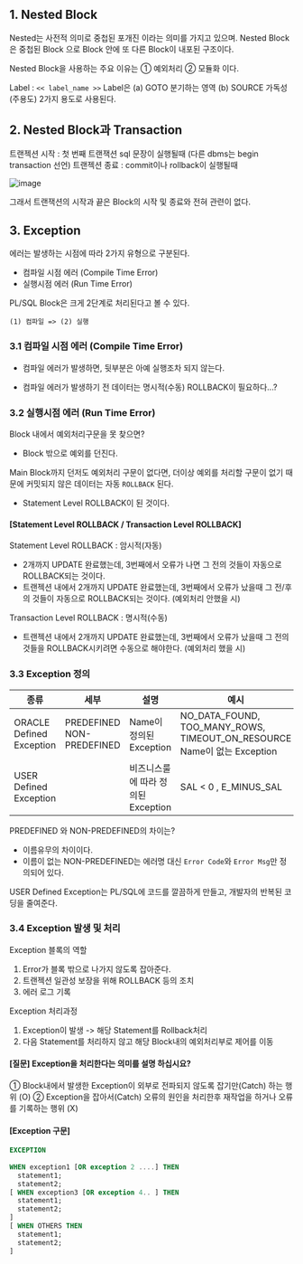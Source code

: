 

## 1. Nested Block

Nested는    사전적    의미로    중첩된   포개진    이라는    의미를   가지고    있으며. Nested Block은   중첩된   Block 으로        Block 안에    또   다른    Block이   내포된    구조이다.


Nested Block을   사용하는   주요   이유는 
①   예외처리           ②   모듈화 이다.

Label   : `<< label_name >>`
Label은   (a)   GOTO 분기하는   영역 
(b)   SOURCE 가독성    (주용도) 2가지   용도로   사용된다.



## 2. Nested Block과 Transaction

트랜젝션 시작 : 첫 번째 트랜잭션 sql 문장이 실행될때 (다른 dbms는 begin transaction 선언)
트랜젝션 종료 : commit이나 rollback이 실행될때

![image](https://user-images.githubusercontent.com/77392444/124263404-2b0ba100-db6e-11eb-8a98-8d0e74dab308.png)


그래서 트랜잭션의 시작과 끝은 Block의 시작 및 종료와 전혀 관련이 없다.



## 3. Exception


에러는 발생하는 시점에 따라 2가지 유형으로 구분된다.
- 컴파일 시점 에러 (Compile Time Error)
- 실행시점 에러 (Run Time Error) 

PL/SQL Block은 크게 2단계로 처리된다고 볼 수 있다. 

```
(1) 컴파일 => (2) 실행
```

### 3.1 컴파일 시점 에러 (Compile Time Error)

- 컴파일 에러가 발생하면, 뒷부분은 아예 실행조차 되지 않는다. 

- 컴파일 에러가 발생하기 전 데이터는 명시적(수동) ROLLBACK이 필요하다...?



### 3.2 실행시점 에러 (Run Time Error)

Block 내에서 예외처리구문을 못 찾으면?

- Block 밖으로 예외를 던진다.

Main Block까지 던저도 예외처리 구문이 없다면, 더이상 예외를 처리할 구문이 없기 때문에 커밋되지 않은 데이터는 자동 `ROLLBACK` 된다.
- Statement Level ROLLBACK이 된 것이다.


#### [Statement Level ROLLBACK / Transaction Level ROLLBACK]

Statement Level ROLLBACK : 암시적(자동)

- 2개까지 UPDATE 완료했는데, 3번째에서 오류가 나면 그 전의 것들이 자동으로 ROLLBACK되는 것이다. 
- 트랜젝션 내에서 2개까지 UPDATE 완료했는데, 3번째에서 오류가 났을때 그 전/후의 것들이 자동으로 ROLLBACK되는 것이다.  (예외처리 안했을 시)

Transaction Level ROLLBACK : 명시적(수동)

- 트랜젝션 내에서 2개까지 UPDATE 완료했는데, 3번째에서 오류가 났을때 그 전의 것들을 ROLLBACK시키려면 수동으로 해야한다. (예외처리 했을 시)



### 3.3 Exception 정의

|종류                     |세부           |설명                 |예시                                                         |
|------------------------|---------------|--------------------|-------------------------------------------------------------|
|ORACLE Defined Exception|PREDEFINED<br>NON-PREDEFINED      |Name이 정의된 Exception|NO_DATA_FOUND, TOO_MANY_ROWS, TIMEOUT_ON_RESOURCE <br>Name이 없는 Exception|ORA-00001 :무결성 제약 조건(SCOTT.DEPT_DEPTNO_PK)에 위배됩니다          |
|USER Defined Exception  |               |비즈니스룰에 따라 정의된 Exception|SAL < 0 , E_MINUS_SAL                                        |

PREDEFINED 와 NON-PREDEFINED의 차이는?
- 이름유무의 차이이다. 
- 이름이 없는 NON-PREDEFINED는 에러명 대신 `Error Code`와 `Error Msg`만 정의되어 있다. 

USER Defined Exception는 PL/SQL에 코드를 깔끔하게 만들고, 개발자의 반복된 코딩을 줄여준다.


### 3.4 Exception 발생 및 처리

Exception 블록의 역할
1. Error가 블록 밖으로 나가지 않도록 잡아준다.
2. 트랜젝션 일관성 보장을 위해 ROLLBACK 등의 조치
3. 에러 로그 기록


Exception 처리과정
1. Exception이 발생 -> 해당 Statement를 Rollback처리
2. 다음 Statement를 처리하지 않고 해당 Block내의 예외처리부로 제어를 이동

#### [질문] Exception을 처리한다는 의미를 설명 하십시요? 
 
① Block내에서 발생한 Exception이 외부로 전파되지 않도록 잡기만(Catch) 하는 행위 (O)
② Exception을 잡아서(Catch) 오류의 원인을 처리한후 재작업을 하거나 오류를 기록하는 행위 (X)


#### [Exception 구문]


```sql
EXCEPTION
 
WHEN exception1 [OR exception 2 ....] THEN 
  statement1;
  statement2;
[ WHEN exception3 [OR exception 4.. ] THEN 
  statement1;
  statement2;
]
[ WHEN OTHERS THEN 
  statement1;
  statement2;
]
```
